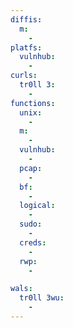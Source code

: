 ```yaml
---
diffis:
  m:
    -
platfs:
  vulnhub:
    -
curls:
  tr0ll 3:
    -
functions:
  unix:
    -
  m:
    -
  vulnhub:
    -
  pcap:
    -
  bf:
    -
  logical:
    -
  sudo:
    -
  creds:
    -
  rwp:
    -

wals:
  tr0ll 3wu:
    -
---
```


